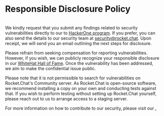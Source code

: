 # Responsible Disclosure Policy

\
We kindly request that you submit any findings related to security vulnerabilities directly to our to [HackerOne program](https://hackerone.com/rocket\_chat). If you prefer, you can also send the details to our security team at [security@rocket.chat](mailto:security@rocket.chat). Upon receipt, we will send you an email outlining the next steps for disclosure.

Please refrain from seeking compensation for reporting vulnerabilities. However, if you wish, we can publicly recognize your responsible disclosure in our [WhiteHat Hall of Fame](https://docs.rocket.chat/contributing/security/#whitehat-hall-of-fame). Once the vulnerability has been addressed, we aim to make the confidential issue public.

Please note that it is not permissible to search for vulnerabilities on Rocket.Chat's Community server. As Rocket.Chat is open-source software, we recommend installing a copy on your own and conducting tests against that. If you wish to perform testing without setting up Rocket.Chat yourself, please reach out to us to arrange access to a staging server.

For more information on how to contribute to our security, please visit our [.](./ "mention")
